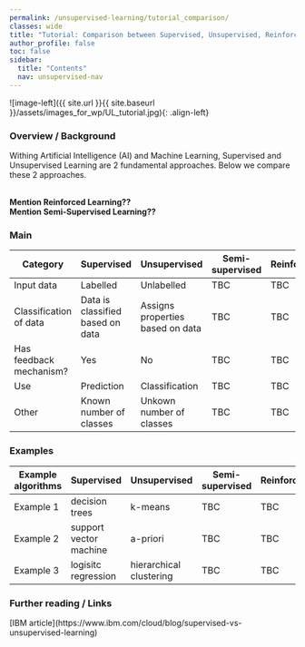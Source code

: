 ```yaml
---
permalink: /unsupervised-learning/tutorial_comparison/
classes: wide
title: "Tutorial: Comparison between Supervised, Unsupervised, Reinforced and Semi-Supervised Learning"
author_profile: false
toc: false
sidebar:
  title: "Contents"
  nav: unsupervised-nav
---
```



![image-left]({{ site.url }}{{ site.baseurl }}/assets/images_for_wp/UL_tutorial.jpg){: .align-left}


<h3>Overview / Background</h3>
Withing Artificial Intelligence (AI) and Machine Learning, Supervised and Unsupervised Learning are 2 fundamental approaches.  Below we compare these 2 approaches.

<br><b>Mention Reinforced Learning??</b>
<br><b>Mention Semi-Supervised Learning??</b>

<h3>Main</h3>

| Category                         | Supervised                       | Unsupervised                     | Semi-supervised                  | Reinforced                     |
| -------------------------------- | -------------------------------- | -------------------------------- | -------------------------------- | -------------------------------- |
| Input data                       | Labelled                         | Unlabelled                       | TBC                       |TBC                       |
| Classification of data           | Data is classified based on data | Assigns properties based on data |TBC                       |TBC                       |
| Has feedback mechanism?          | Yes                              | No                               |TBC                       |TBC                       |
| Use                              | Prediction                       | Classification                   |TBC                       |TBC                       |
| Other                            | Known number of classes          | Unkown number of classes         |TBC                       |TBC                       |


<h3>Examples</h3>

| Example algorithms               | Supervised                     | Unsupervised                   | Semi-supervised                   | Reinforced  |
| -------------------------------- | ------------------------------ | ------------------------------ | ------------------------------ | ------------------------------ |
| Example 1                        | decision trees                 | k-means                        |  TBC                        |  TBC                        |
| Example 2                        | support vector machine         | a-priori                       | TBC                         |  TBC                        |
| Example 3                        | logisitc regression            | hierarchical clustering        |  TBC                        |  TBC                        |


<h3>Further reading / Links</h3>
[IBM article](https://www.ibm.com/cloud/blog/supervised-vs-unsupervised-learning)

